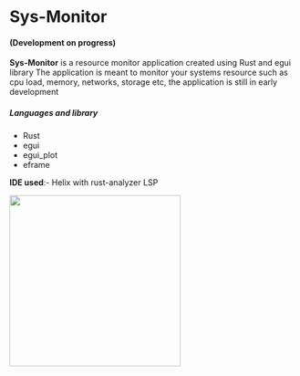 # Sys-Monitor

#### (Development on progress)  

**Sys-Monitor** is a resource monitor application created using Rust and egui library
The application is meant to monitor your systems resource such as cpu load, memory, networks, storage etc, the application is still in early development 
##### Languages and library
- Rust
- egui
- egui_plot
- eframe  

 **IDE used**:- Helix with rust-analyzer LSP 
 <br>
 
<img src="https://github.com/PrethamMuthappa/Sys-Monitor/assets/98420696/f7471f28-ebe1-4fa3-a322-d2d037ba5e0e" alt="" height="300px" width="300px">


